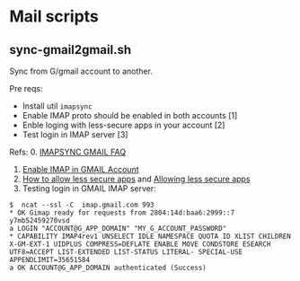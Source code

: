 # Mail scripts

## sync-gmail2gmail.sh

Sync from G/gmail account to another.

Pre reqs:
- Install util `imapsync`
- Enable IMAP proto should be enabled in both accounts [1]
- Enble loging with less-secure apps in your account [2]
- Test login in IMAP server [3]

Refs:
 0. [IMAPSYNC GMAIL FAQ](https://imapsync.lamiral.info/FAQ.d/FAQ.Gmail.txt)
 1. [Enable IMAP in GMAIL Account](https://support.google.com/mail/answer/7126229?visit_id=1-636285916825620980-2983546906&hl=pt-BR&rd=1)
 2. [How to allow less secure apps](https://support.google.com/accounts/answer/6010255) and [Allowing less secure apps](https://myaccount.google.com/u/4/lesssecureapps?pageId=none&pli=1)
 3. Testing login in GMAIL IMAP server:

```
$  ncat --ssl -C  imap.gmail.com 993
* OK Gimap ready for requests from 2804:14d:baa6:2999::7 y7mb52459270vsd
a LOGIN "ACCOUNT@G_APP_DOMAIN" "MY_G_ACCOUNT_PASSWORD"
* CAPABILITY IMAP4rev1 UNSELECT IDLE NAMESPACE QUOTA ID XLIST CHILDREN X-GM-EXT-1 UIDPLUS COMPRESS=DEFLATE ENABLE MOVE CONDSTORE ESEARCH UTF8=ACCEPT LIST-EXTENDED LIST-STATUS LITERAL- SPECIAL-USE APPENDLIMIT=35651584
a OK ACCOUNT@G_APP_DOMAIN authenticated (Success)

```
